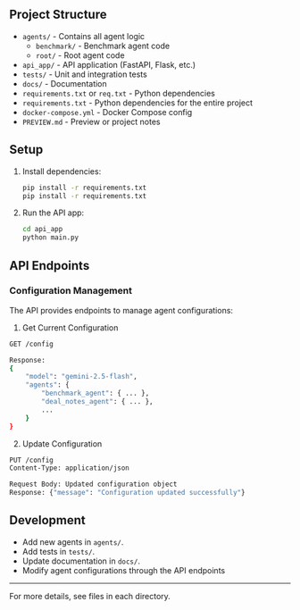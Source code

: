 ## Project Structure

- `agents/` - Contains all agent logic
  - `benchmark/` - Benchmark agent code
  - `root/` - Root agent code
- `api_app/` - API application (FastAPI, Flask, etc.)
- `tests/` - Unit and integration tests
- `docs/` - Documentation
- `requirements.txt` or `req.txt` - Python dependencies
- `requirements.txt` - Python dependencies for the entire project
- `docker-compose.yml` - Docker Compose config
- `PREVIEW.md` - Preview or project notes

## Setup

1. Install dependencies:
   ```sh
   pip install -r requirements.txt
   pip install -r requirements.txt
   ```
2. Run the API app:
   ```sh
   cd api_app
   python main.py
   ```

## API Endpoints

### Configuration Management

The API provides endpoints to manage agent configurations:

1. Get Current Configuration

```bash
GET /config

Response:
{
    "model": "gemini-2.5-flash",
    "agents": {
        "benchmark_agent": { ... },
        "deal_notes_agent": { ... },
        ...
    }
}
```

2. Update Configuration

```bash
PUT /config
Content-Type: application/json

Request Body: Updated configuration object
Response: {"message": "Configuration updated successfully"}
```

## Development

- Add new agents in `agents/`.
- Add tests in `tests/`.
- Update documentation in `docs/`.
- Modify agent configurations through the API endpoints

---

For more details, see files in each directory.
